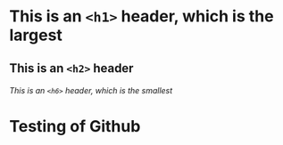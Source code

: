 # This is an `<h1>` header, which is the largest

## This is an `<h2>` header

###### This is an `<h6>` header, which is the smallest

# Testing of Github
